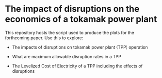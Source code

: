 # The impact of disruptions on the economics of a tokamak power plant

This repository hosts the script used to produce the plots for the forthcoming paper. Use this to explore: 

- The impacts of disruptions on tokamak power plant (TPP) operation

- What are maximum allowable disruption rates in a TPP

- The Levelized Cost of Electricity of a TPP including the effects of disruptions
